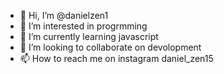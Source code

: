 - 👋 Hi, I’m @danielzen1
- 👀 I’m interested in progrmming
- 🌱 I’m currently learning javascript
- 💞️ I’m looking to collaborate on devolopment
- 📫 How to reach me on instagram daniel_zen15

<!---
danielzen1/danielzen1 is a ✨ special ✨ repository because its `README.md` (this file) appears on your GitHub profile.
You can click the Preview link to take a look at your changes.
--->

